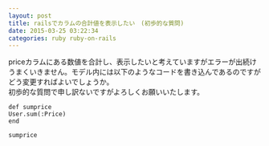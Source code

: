 ```yaml
---
layout: post
title: railsでカラムの合計値を表示したい　(初歩的な質問)
date: 2015-03-25 03:22:34
categories: ruby ruby-on-rails
---
```

<!-- {% raw %} -->
<p>priceカラムにある数値を合計し、表示したいと考えていますがエラーが出続けうまくいきません。モデル内には以下のようなコードを書き込んであるのですがどう変更すればよいでしょうか。<br>
初歩的な質問で申し訳ないですがよろしくお願いいたします。</p>

<pre><code>def sumprice
User.sum(:Price)
end

sumprice
</code></pre>
<!-- {% endraw %} -->
